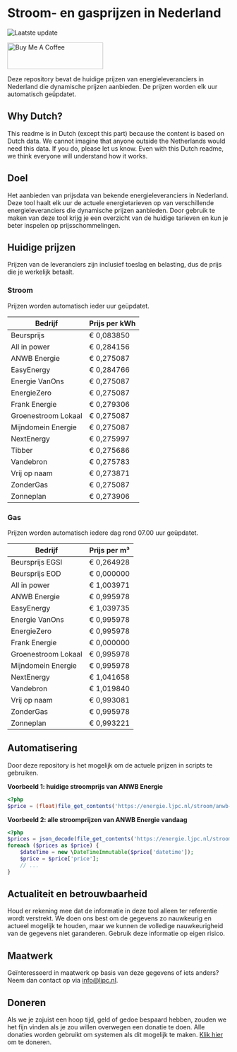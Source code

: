 # Stroom- en gasprijzen in Nederland

![Laatste update](https://img.shields.io/badge/laatste%20update-2023--08--04%2001%3A00%20CET-brightgreen)

<a href="https://www.buymeacoffee.com/Lars-" target="_blank"><img src="https://cdn.buymeacoffee.com/buttons/v2/default-orange.png" alt="Buy Me A Coffee" height="60" style="height: 60px !important;width: 217px !important;" ></a>

Deze repository bevat de huidige prijzen van energieleveranciers in Nederland die dynamische prijzen aanbieden. De prijzen worden elk uur automatisch geüpdatet.

## Why Dutch?

This readme is in Dutch (except this part) because the content is based on Dutch data. We cannot imagine that anyone outside the Netherlands would need this data. If you do, please let us know. Even with this Dutch readme, we think
everyone will understand how it works.

## Doel

Het aanbieden van prijsdata van bekende energieleveranciers in Nederland. Deze tool haalt elk uur de actuele energietarieven op van verschillende energieleveranciers die dynamische prijzen aanbieden. Door gebruik te maken van deze tool
krijg je een overzicht van de huidige tarieven en kun je beter inspelen op prijsschommelingen.

## Huidige prijzen

Prijzen van de leveranciers zijn inclusief toeslag en belasting, dus de prijs die je werkelijk betaalt.

### Stroom

Prijzen worden automatisch ieder uur geüpdatet.

 Bedrijf | Prijs per kWh 
---------|---------------
Beursprijs | € 0,083850
All in power | € 0,284156
ANWB Energie | € 0,275087
EasyEnergy | € 0,284766
Energie VanOns | € 0,275087
EnergieZero | € 0,275087
Frank Energie | € 0,279306
Groenestroom Lokaal | € 0,275087
Mijndomein Energie | € 0,275087
NextEnergy | € 0,275997
Tibber | € 0,275686
Vandebron | € 0,275783
Vrij op naam | € 0,273871
ZonderGas | € 0,275087
Zonneplan | € 0,273906


### Gas

Prijzen worden automatisch iedere dag rond 07.00 uur geüpdatet.

 Bedrijf | Prijs per m³ 
---------|--------------
Beursprijs EGSI | € 0,264928
Beursprijs EOD | € 0,000000
All in power | € 1,003971
ANWB Energie | € 0,995978
EasyEnergy | € 1,039735
Energie VanOns | € 0,995978
EnergieZero | € 0,995978
Frank Energie | € 0,000000
Groenestroom Lokaal | € 0,995978
Mijndomein Energie | € 0,995978
NextEnergy | € 1,041658
Vandebron | € 1,019840
Vrij op naam | € 0,993081
ZonderGas | € 0,995978
Zonneplan | € 0,993221


## Automatisering

Door deze repository is het mogelijk om de actuele prijzen in scripts te gebruiken.

**Voorbeeld 1: huidige stroomprijs van ANWB Energie**

```php
<?php
$price = (float)file_get_contents('https://energie.ljpc.nl/stroom/anwb-energie-nu.txt');

```

**Voorbeeld 2: alle stroomprijzen van ANWB Energie vandaag**

```php
<?php
$prices = json_decode(file_get_contents('https://energie.ljpc.nl/stroom/all-in-power-vandaag.json'),true);
foreach ($prices as $price) {
    $dateTime = new \DateTimeImmutable($price['datetime']);
    $price = $price['price'];
    // ...
}
```

## Actualiteit en betrouwbaarheid

Houd er rekening mee dat de informatie in deze tool alleen ter referentie wordt verstrekt. We doen ons best om de gegevens zo nauwkeurig en actueel mogelijk te houden, maar we kunnen de volledige nauwkeurigheid van de gegevens niet
garanderen. Gebruik deze informatie op eigen risico.

## Maatwerk

Geïnteresseerd in maatwerk op basis van deze gegevens of iets anders? Neem dan contact op
via [info@ljpc.nl](mailto:info@ljpc.nl?subject=Energie%20prijzen).

## Doneren

Als we je zojuist een hoop tijd, geld of gedoe bespaard hebben, zouden we het fijn vinden als je zou willen overwegen een
donatie te doen. Alle donaties worden gebruikt om systemen als dit mogelijk te
maken. [Klik hier](https://www.buymeacoffee.com/Lars-) om te doneren.
